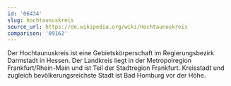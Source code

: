 ```yaml
---
id: '06434'
slug: hochtaunuskreis
source_url: https://de.wikipedia.org/wiki/Hochtaunuskreis
comparison: '09162'
---
```


Der Hochtaunuskreis ist eine Gebietskörperschaft im Regierungsbezirk Darmstadt in Hessen. Der Landkreis liegt in der Metropolregion Frankfurt/Rhein-Main und ist Teil der Stadtregion Frankfurt. Kreisstadt und zugleich bevölkerungsreichste Stadt ist Bad Homburg vor der Höhe.
